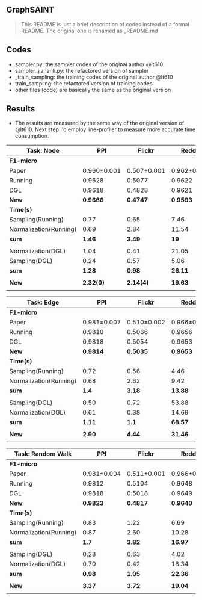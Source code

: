 ## GraphSAINT

> This README is just a brief description of codes instead of a formal README. The original one is renamed as _README.md



## Codes

- sampler.py: the sampler codes of the original author @lt610
- sampler_jiahanli.py: the refactored version of sampler
- _train_sampling: the training codes of the original author @lt610
- train_sampling: the refactored version of training codes
- other files (code) are basically the same as the original version



## Results

- The results are measured by the same way of the original version of @lt610. Next step I'd employ line-profiler to measure more accurate time consumption.

| Task: Node   | PPI         | Flickr      | Reddit      | Yelp        | Amazon      |       |       |
| ---------------------- | ----------- | ----------- | ----------- | ----------- | ----------- | ----- | ----- |
| **F1-micro**           |             |             |             |             |             |       |       |
| Paper                  | 0.960±0.001 | 0.507±0.001 | 0.962±0.001 | 0.641±0.000 | 0.782±0.004 |       |       |
| Running                | 0.9628      | 0.5077      | 0.9622      | 0.6393      | 0.7695      |       |       |
| DGL                    | 0.9618      | 0.4828      | 0.9621      | 0.6360      | 0.7748      |       |       |
| **New**                | **0.9666**  | **0.4747**  | **0.9593**  | **0.6326**  |             |       |       |
| **Time(s)**            |             |             |             |             |             |       |       |
| Sampling(Running)      | 0.77        | 0.65        | 7.46        | 26.29       | 571.42      |       |       |
| Normalization(Running) | 0.69        | 2.84        | 11.54       | 32.72       | 407.20      |       |       |
| **sum**     | **1.46**    | **3.49**    | **19**      | **59.01**   | **978.62**  | **0** | **0** |
|                        |             |             |             |             |             |       |       |
| Normalization(DGL)     | 1.04        | 0.41        | 21.05       | 68.63       | 2006.94     |       |       |
| Sampling(DGL)          | 0.24        | 0.57        | 5.06        | 30.04       | 163.75      |       |       |
| **sum**           | **1.28**    | **0.98**    | **26.11**   | **98.67**   | **2170.69** | **0** | **0** |
|                        |             |             |             |             |             |       |       |
| **New**                | **2.32(0)** | **2.14(4)** | **19.63**   | **54.04**   | **926.76**  |       |       |
|                        |             |             |             |||||

| Task: Edge             | PPI         | Flickr      | Reddit      | Yelp         | Amazon      |       |       |
| ---------------------- | ----------- | ----------- | ----------- | ------------ | ----------- | ----- | ----- |
| **F1-micro**           |             |             |             |              |             |       |       |
| Paper                  | 0.981±0.007 | 0.510±0.002 | 0.966±0.001 | 0.653±0.003  | 0.807±0.001 |       |       |
| Running                | 0.9810      | 0.5066      | 0.9656      | 0.6531       | 0.8071      |       |       |
| DGL                    | 0.9818      | 0.5054      | 0.9653      | 0.6517       | exceed      |       |       |
| **New**                | **0.9814**  | **0.5035**  | **0.9653**  | **0.6527**   |             |       |       |
| **Time(s)**            |             |             |             |              |             |       |       |
| Sampling(Running)      | 0.72        | 0.56        | 4.46        | 12.38        | 101.76      |       |       |
| Normalization(Running) | 0.68        | 2.62        | 9.42        | 26.64        | 62.59       |       |       |
| **sum**                | **1.4**     | **3.18**    | **13.88**   | **39.02**    | **164.35**  | **0** | **0** |
|                        |             |             |             |              |             |       |       |
| Sampling(DGL)          | 0.50        | 0.72        | 53.88       | 254.63       | exceed      |       |       |
| Normalization(DGL)     | 0.61        | 0.38        | 14.69       | 23.63        | exceed      |       |       |
| **sum**                | **1.11**    | **1.1**     | **68.57**   | **278.26**   | **0**       | **0** | **0** |
|                        |             |             |             |              |             |       |       |
| **New**                | **2.90**    | **4.44**    | **31.46**   | **53.86(4)** |             |       |       |
|                        |             |             |             |              |             |       |       |

| Task: Random Walk      | PPI         | Flickr      | Reddit      | Yelp        | Amazon      |       |       |
| ---------------------- | ----------- | ----------- | ----------- | ----------- | ----------- | ----- | ----- |
| **F1-micro**           |             |             |             |             |             |       |       |
| Paper                  | 0.981±0.004 | 0.511±0.001 | 0.966±0.001 | 0.653±0.003 | 0.815±0.001 |       |       |
| Running                | 0.9812      | 0.5104      | 0.9648      | 0.6527      | 0.8131      |       |       |
| DGL                    | 0.9818      | 0.5018      | 0.9649      | 0.6516      | 0.8150      |       |       |
| **New**                | **0.9823**  | **0.4817**  | **0.9640**  | **0.6502**  |             |       |       |
| **Time(s)**            |             |             |             |             |             |       |       |
| Sampling(Running)      | 0.83        | 1.22        | 6.69        | 18.84       | 209.83      |       |       |
| Normalization(Running) | 0.87        | 2.60        | 10.28       | 24.41       | 145.85      |       |       |
| **sum**                | **1.7**     | **3.82**    | **16.97**   | **43.25**   | **355.68**  | **0** | **0** |
|                        |             |             |             |             |             |       |       |
| Sampling(DGL)          | 0.28        | 0.63        | 4.02        | 22.01       | 55.09       |       |       |
| Normalization(DGL)     | 0.70        | 0.42        | 18.34       | 32.16       | 683.96      |       |       |
| **sum**                | **0.98**    | **1.05**    | **22.36**   | **54.17**   | **739.05**  | **0** | **0** |
|                        |             |             |             |             |             |       |       |
| **New**                | **3.37**    | **3.72**    | **19.04**   | **19.86**   | **117.52**  |       |       |
|                        |             |             |             |             |             |       |       |